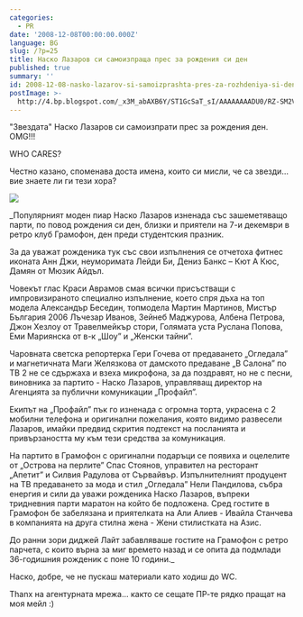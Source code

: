 ```yaml
---
categories:
  - PR
date: '2008-12-08T00:00:00.000Z'
language: BG
slug: /?p=25
title: Наско Лазаров си самоизпраща прес за рождения си ден
published: true
summary: ''
id: 2008-12-08-nasko-lazarov-si-samoizprashta-pres-za-rozhdeniya-si-den
postImage: >-
  http://4.bp.blogspot.com/_x3M_abAXB6Y/ST1GcSaT_sI/AAAAAAAADU0/RZ-SM2VFM2U/s320/nl+1.jpg
---
```


"Звездата" Наско Лазаров си самоизпрати прес за рождения ден. OMG!!!


WHO CARES?


Честно казано, споменава доста имена, които си мисли, че са звезди... вие знаете ли ги тези хора?

![](http://4.bp.blogspot.com/_x3M_abAXB6Y/ST1GcSaT_sI/AAAAAAAADU0/RZ-SM2VFM2U/s320/nl+1.jpg)

_Популярният моден пиар Наско Лазаров изненада със зашеметяващо парти, по повод рождения си ден, близки и приятели на 7-и декември в ретро клуб Грамофон, ден преди студентския празник.


За да уважат рожденика тук със свои изпълнения се отчетоха фитнес иконата Анн Джи, неуморимата Лейди Би, Дениз Банкс – Кют А Кюс, Дамян от Мюзик Айдъл.


Човекът глас Краси Аврамов смая всички присъстващи с импровизираното специално изпълнение, което спря дъха на топ модела Александър Беседин, топмодела Мартин Мартинов, Мистър България 2006 Лъчезар Иванов, Зейнеб Маджурова, Албена Петрова, Джон Хезлоу от Травелмейкър стори, Голямата уста Руслана Попова, Еми Мариянска от в-к „Шоу” и „Женски тайни”.


Чаровната светска репортерка Гери Гочева от предаването „Огледала” и магнетичната Маги Желязкова от дамското предаване „В Салона” по ТВ 2 не се сдържаха и взеха микрофона, за да поздравят, но не с песни, виновника за партито - Наско Лазаров, управляващ директор на Агенцията за публични комуникации „Профайл”.


Екипът на „Профайл” пък го изненада с огромна торта, украсена с 2 мобилни телефона и оригинални пожелания, която видимо развесели Лазаров, имайки предвид скрития подтекст на посланията и привързаността му към тези средства за комуникация.


На партито в Грамофон с оригинални подаръци се появиха и оцелелите от „Острова на перлите” Спас Стоянов, управител на ресторант „Апетит” и Силвия Радулова от Сървайвър. Изпълнителният продуцент на ТВ предаването за мода и стил „Огледала” Нели Пандилова, събра енергия и сили да уважи рожденика Наско Лазаров, въпреки тридневния парти маратон на който бе подложена. Сред гостите в Грамофон бе забелязана и приятелката на Али Алиев - Ивайла Станчева в компанията на друга стилна жена - Жени стилистката на Азис.


До ранни зори диджей Лайт забавляваше гостите на Грамофон с ретро парчета, с които върна за миг времето назад и се опита да подмлади 36-годишния рожденик с поне 10 години._


Наско, добре, че не пускаш материали като ходиш до WC.


Thanx на агентурната мрежа... както се сещате ПР-те рядко пращат на моя мейл :)
